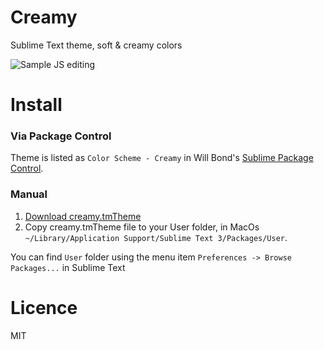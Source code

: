 Creamy
======

Sublime Text theme, soft &amp; creamy colors

![Sample JS editing](https://raw.github.com/quimcalpe/creamy.tmTheme/master/screenshot.png)

Install
=======

### Via Package Control
Theme is listed as `Color Scheme - Creamy` in Will Bond's [Sublime Package Control](https://sublime.wbond.net).

### Manual
1. [Download creamy.tmTheme](https://raw.github.com/quimcalpe/sublime-creamy-theme/master/Creamy.tmTheme)
2. Copy creamy.tmTheme file to your User folder, in MacOs `~/Library/Application Support/Sublime Text 3/Packages/User`.

You can find `User` folder using the menu item `Preferences -> Browse Packages...` in Sublime Text

Licence
=======
MIT
